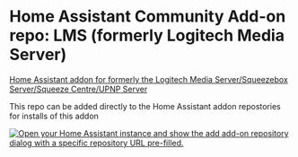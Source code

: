 # Home Assistant Community Add-on repo: LMS (formerly Logitech Media Server)
[Home Assistant addon for formerly the Logitech Media Server/Squeezebox Server/Squeeze Centre/UPNP Server](https://github.com/pssc/ha-addon-lms/tree/master/lms)

This repo can be added directly to the Home Assistant addon repostories for installs of this addon

[![Open your Home Assistant instance and show the add add-on repository dialog with a specific repository URL pre-filled.](https://my.home-assistant.io/badges/supervisor_add_addon_repository.svg)](https://my.home-assistant.io/redirect/supervisor_add_addon_repository/?repository_url=https%3A%2F%2Fgithub.com%2Fpssc%2Fha-addon-lms%2F)
